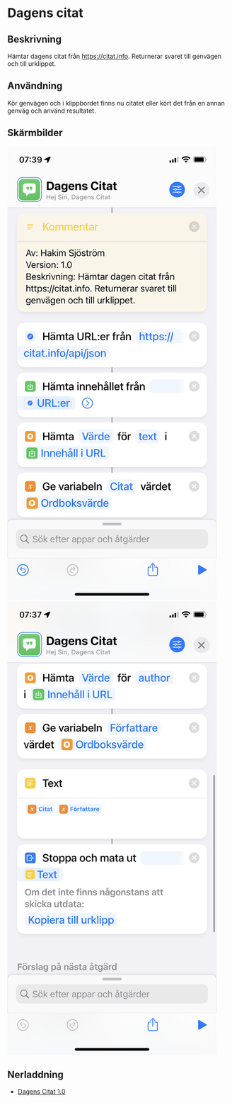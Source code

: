# Dagens citat

## Beskrivning

Hämtar dagens citat från https://citat.info. Returnerar svaret till genvägen och till urklippet. 

## Användning

Kör genvägen och i klippbordet finns nu citatet eller kört det från en annan genväg och använd resultatet.

## Skärmbilder

![citat1](/assets/images/day-quote-1.png)
![citat2](/assets/images/day-quote-2.png)

## Nerladdning

- [Dagens Citat 1.0](https://www.icloud.com/shortcuts/9bc6f23b16014dad876458cf73a9bafb)
